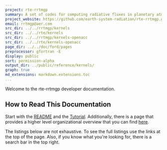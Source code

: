 ```yaml
---
project: rte-rrtmgp
summary: A set of codes for computing radiative fluxes in planetary atmospheres.
project_website: https://github.com/earth-system-radiation/rte-rrtmgp.git
email: rrtmgp@aer.com
src_dir: ../../rrtmgp/kernels
src_dir: ../../rte/kernels
src_dir: ../../rrtmgp/kernels-openacc
src_dir: ../../rte/kernels-openacc
page_dir: ../../doc/ford/pages
preprocessor: gfortran -E
display: public
sort: permission-alpha
output_dir: ../public/reference/kernels/
graph: true
md_extensions: markdown.extensions.toc
...
```


Welcome to the rte-rrtmgp developer documentation.

## How to Read This Documentation

Start with the [README] and the [Tutorial](./page/Tutorial.html).
Additionally, there is a page that provides a higher level organizational overview that you can find [here](./page/Organized_Listing.html).

The listings below are not exhaustive.
To see the full listings use the links at the top of the page.
Also, if you know what you're looking for, there is a search bar in the top right.

[README]: https://github.com/earth-system-radiation/rte-rrtmgp/blob/main/README.md
